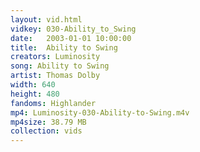 ```yaml
---
layout: vid.html
vidkey: 030-Ability_to_Swing
date:   2003-01-01 10:00:00
title:  Ability to Swing
creators: Luminosity
song: Ability to Swing
artist: Thomas Dolby
width: 640
height: 480
fandoms: Highlander
mp4: Luminosity-030-Ability-to-Swing.m4v
mp4size: 38.79 MB
collection: vids
---
```


  <div>
  
  </div>
  